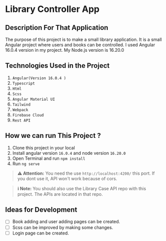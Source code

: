 # Library Controller App

## Description For That Application

The purpose of this project is to make a small library application. It is a small Angular project where users and books can be controlled. I used Angular 16.0.4 version in my project. My Node.js version is 16.20.0

## Technologies Used in the Project

1. `Angular(Version 16.0.4 )`
2. `Typescript`
3. `Html`
4. `Scss`
5. `Angular Material UI`
6. `Tailwind`
7. `Webpack`
8. `Firebase Cloud`
9. `Rest API`

## How we can run This Project ? 

1. Clone this project in your local
2. Install angular version `16.0.4` and node version `16.20.0`
3. Open Terminal and run `npm install`
4. Run `ng serve`

> **⚠️ Attention:** You need the use `http://localhost:4200/` this port. If you dont use it, API won't work because of cors.

>**ℹ️ Note:** You should also use the Library Case API repo with this project. The APIs are located in that repo. 


## Ideas for Development
- [ ] Book adding and user adding pages can be created.
- [ ] Scss can be improved by making some changes.
- [ ] Login page can be created.
